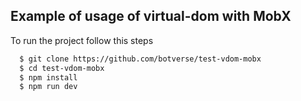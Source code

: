 ## Example of usage of virtual-dom with MobX

To run the project follow this steps

```bash
  $ git clone https://github.com/botverse/test-vdom-mobx
  $ cd test-vdom-mobx
  $ npm install
  $ npm run dev
```
